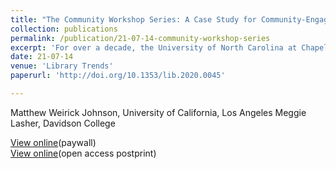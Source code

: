 ```yaml
---
title: "The Community Workshop Series: A Case Study for Community-Engaged Learning in LIS"
collection: publications
permalink: /publication/21-07-14-community-workshop-series
excerpt: 'For over a decade, the University of North Carolina at Chapel Hill (UNC) has offered some variation of the Community Workshop Series (CWS), a partnership to provide digital literacy and computer technology classes to community members at local public libraries. Both authors have served as coordinators of the program as library science graduate students at the UNC School of Information and Library Science. We situate this program within existing literature on digital and information literacy, community engagement, and the graduate student experience to show the utility of this program and similar programs for training graduate students, enhancing the graduate student experience, supporting the needs of community members, and bolstering the capacities of public libraries. The authors provide an overview of the program and encourage others to start similar programs. To this end, the authors present a case study of the CWS, including discussion of creating the program and keeping things going, and provide a how-to guide for creating your own. The authors identify four recommendations for creating a similar program to clearly delineate takeaways that might inform readers’ attempts to create similar programs, and they provide additional materials and documentation in appendices to support the creation of new community-engaged programs in LIS.  [View online](https://escholarship.org/uc/item/7wk3t5w4)(open access postprint)'
date: 21-07-14
venue: 'Library Trends'
paperurl: 'http://doi.org/10.1353/lib.2020.0045'

--- 
```

Matthew Weirick Johnson, University of California, Los Angeles 
Meggie Lasher, Davidson College

[View online](http://doi.org/10.1353/lib.2020.0045)(paywall)  
[View online](https://escholarship.org/uc/item/7wk3t5w4)(open access postprint)

